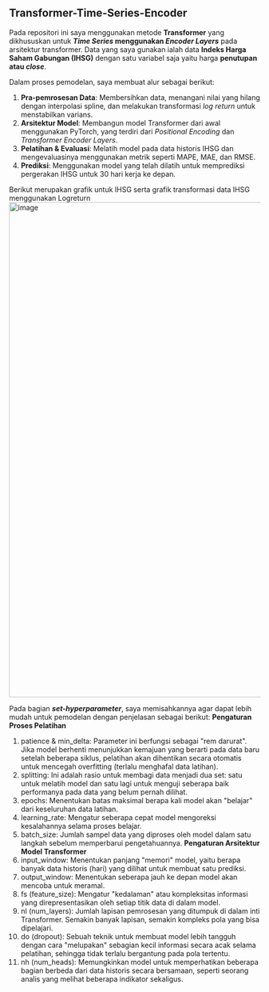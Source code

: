## Transformer-Time-Series-Encoder
Pada repositori ini saya menggunakan metode **Transformer** yang dikhususkan untuk ***Time Series* menggunakan *Encoder Layers*** pada arsitektur transformer. Data yang saya gunakan ialah data **Indeks Harga Saham Gabungan (IHSG)** dengan satu variabel saja yaitu harga **penutupan atau *close***.

Dalam proses pemodelan, saya membuat alur sebagai berikut:
1.  **Pra-pemrosesan Data**: Membersihkan data, menangani nilai yang hilang dengan interpolasi spline, dan melakukan transformasi *log return* untuk menstabilkan varians.
2.  **Arsitektur Model**: Membangun model Transformer dari awal menggunakan PyTorch, yang terdiri dari *Positional Encoding* dan *Transformer Encoder Layers*.
3.  **Pelatihan & Evaluasi**: Melatih model pada data historis IHSG dan mengevaluasinya menggunakan metrik seperti MAPE, MAE, dan RMSE.
4.  **Prediksi**: Menggunakan model yang telah dilatih untuk memprediksi pergerakan IHSG untuk 30 hari kerja ke depan.

Berikut merupakan grafik untuk IHSG serta grafik transformasi data IHSG menggunakan Logreturn 
<img width="1589" height="990" alt="image" src="https://github.com/user-attachments/assets/7ce8843c-53e1-4b21-bdf0-92b89eccccb4" />

Pada bagian ***set-hyperparameter***, saya memisahkannya agar dapat lebih mudah untuk pemodelan dengan penjelasan sebagai berikut:
**Pengaturan Proses Pelatihan**
1. patience & min_delta: Parameter ini berfungsi sebagai "rem darurat". Jika model berhenti menunjukkan kemajuan yang berarti pada data baru setelah beberapa siklus, pelatihan akan dihentikan secara otomatis untuk mencegah overfitting (terlalu menghafal data latihan).
2. splitting: Ini adalah rasio untuk membagi data menjadi dua set: satu untuk melatih model dan satu lagi untuk menguji seberapa baik performanya pada data yang belum pernah dilihat.
3. epochs: Menentukan batas maksimal berapa kali model akan "belajar" dari keseluruhan data latihan.
4. learning_rate: Mengatur seberapa cepat model mengoreksi kesalahannya selama proses belajar.
5. batch_size: Jumlah sampel data yang diproses oleh model dalam satu langkah sebelum memperbarui pengetahuannya.
**Pengaturan Arsitektur Model Transformer**
6. input_window: Menentukan panjang "memori" model, yaitu berapa banyak data historis (hari) yang dilihat untuk membuat satu prediksi.
7. output_window: Menentukan seberapa jauh ke depan model akan mencoba untuk meramal.
8. fs (feature_size): Mengatur "kedalaman" atau kompleksitas informasi yang direpresentasikan oleh setiap titik data di dalam model.
9. nl (num_layers): Jumlah lapisan pemrosesan yang ditumpuk di dalam inti Transformer. Semakin banyak lapisan, semakin kompleks pola yang bisa dipelajari.
10. do (dropout): Sebuah teknik untuk membuat model lebih tangguh dengan cara "melupakan" sebagian kecil informasi secara acak selama pelatihan, sehingga tidak terlalu bergantung pada pola tertentu.
11. nh (num_heads): Memungkinkan model untuk memperhatikan beberapa bagian berbeda dari data historis secara bersamaan, seperti seorang analis yang melihat beberapa indikator sekaligus.
